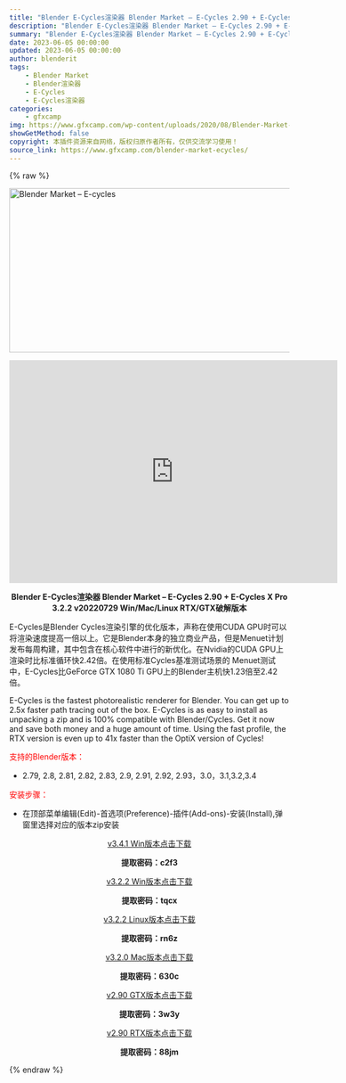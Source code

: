 ```yaml
---
title: "Blender E-Cycles渲染器 Blender Market – E-Cycles 2.90 + E-Cycles X Pro 3.4.1 v20221221 Win/Mac/Linux RTX/GTX 破解版本"
description: "Blender E-Cycles渲染器 Blender Market – E-Cycles 2.90 + E-Cycles X Pro 3.2.2 v20220729 Win/Mac/Linux RT..."
summary: "Blender E-Cycles渲染器 Blender Market – E-Cycles 2.90 + E-Cycles X Pro 3.2.2 v20220729 Win/Mac/Linux RT..."
date: 2023-06-05 00:00:00
updated: 2023-06-05 00:00:00
author: blenderit
tags: 
    - Blender Market
    - Blender渲染器
    - E-Cycles
    - E-Cycles渲染器
categories:
    - gfxcamp
img: https://www.gfxcamp.com/wp-content/uploads/2020/08/Blender-Market-–-E-cycles.jpg
showGetMethod: false
copyright: 本插件资源来自网络，版权归原作者所有，仅供交流学习使用！
source_link: https://www.gfxcamp.com/blender-market-ecycles/
---
```


{% raw %}
<div><p><img decoding="async" class="aligncenter size-full wp-image-88086" src="https://www.gfxcamp.com/wp-content/uploads/2020/08/Blender-Market-%E2%80%93-E-cycles.jpg" data-src="https://www.gfxcamp.com/wp-content/uploads/2020/08/Blender-Market-–-E-cycles.jpg" alt="Blender Market – E-cycles" width="590" height="295" data-srcset="https://www.gfxcamp.com/wp-content/uploads/2020/08/Blender-Market-–-E-cycles.jpg 590w, https://www.gfxcamp.com/wp-content/uploads/2020/08/Blender-Market-–-E-cycles-150x75.jpg 150w, https://www.gfxcamp.com/wp-content/uploads/2020/08/Blender-Market-–-E-cycles-160x80.jpg 160w, https://www.gfxcamp.com/wp-content/uploads/2020/08/Blender-Market-–-E-cycles-490x245.jpg 490w" data-sizes="(max-width: 590px) 100vw, 590px"></p><p style="text-align: center;"><iframe loading="lazy" src="https://player.youku.com/embed/XNDc5NTU5OTMzMg==" width="590" height="400" frameborder="0" allowfullscreen="allowfullscreen"></iframe></p><p style="text-align: center;"><strong>Blender E-Cycles渲染器 Blender Market – E-Cycles 2.90 + E-Cycles X Pro 3.2.2 v20220729 Win/Mac/Linux RTX/GTX破解版本</strong></p><p style="text-align: left;">E-Cycles是Blender Cycles渲染引擎的优化版本，声称在使用CUDA GPU时可以将渲染速度提高一倍以上。它是Blender本身的独立商业产品，但是Menuet计划发布每周构建，其中包含在核心软件中进行的新优化。在Nvidia的CUDA GPU上渲染时比标准循环快2.42倍。在使用标准Cycles基准测试场景的 Menuet测试中，E-Cycles比GeForce GTX 1080 Ti GPU上的Blender主机快1.23倍至2.42倍。</p><p style="text-align: left;">E-Cycles is the fastest photorealistic renderer for Blender. You can get up to 2.5x faster path tracing out of the box. E-Cycles is as easy to install as unpacking a zip and is 100% compatible with Blender/Cycles. Get it now and save both money and a huge amount of time. Using the fast profile, the RTX version is even up to 41x faster than the OptiX version of Cycles!</p><p style="text-align: left;"><span style="color: #ff0000;">支持的Blender版本：</span></p><ul>
<li style="text-align: left;">2.79, 2.8, 2.81, 2.82, 2.83, 2.9, 2.91, 2.92, 2.93，3.0，3.1,3.2,3.4</li>
</ul><p style="text-align: left;"><span style="color: #ff0000;">安装步骤：</span></p><ul>
<li>在顶部菜单编辑(Edit)-首选项(Preference)-插件(Add-ons)-安装(Install),弹窗里选择对应的版本zip安装</li>
</ul><p style="text-align: center;"><a class="maxbutton-3 maxbutton maxbutton-baidu" target="_blank" rel="noopener" href="https://pan.baidu.com/s/16pgMlBAaVMuMif-wvNCFvg?pwd=c2f3"><span class="mb-text">v3.4.1 Win版本点击下载</span></a></p><p style="text-align: center;"><strong>提取密码：c2f3</strong></p><p style="text-align: center;"><a class="maxbutton-3 maxbutton maxbutton-baidu" target="_blank" rel="noopener" href="https://pan.baidu.com/s/1aJihLCUOAXDMJQ54kvW3bQ?pwd=tqcx"><span class="mb-text">v3.2.2 Win版本点击下载</span></a></p><p style="text-align: center;"><strong>提取密码：tqcx</strong></p><p style="text-align: center;"><a class="maxbutton-3 maxbutton maxbutton-baidu" target="_blank" rel="noopener" href="https://pan.baidu.com/s/1_fsGTZmlMTYXr_Dl8TwMew?pwd=rn6z"><span class="mb-text">v3.2.2 Linux版本点击下载</span></a></p><p style="text-align: center;"><strong>提取密码：rn6z</strong></p><p style="text-align: center;"><a class="maxbutton-3 maxbutton maxbutton-baidu" target="_blank" rel="noopener" href="https://pan.baidu.com/s/1uSPx0syXhK1lmYGmx4KR2A?pwd=630c"><span class="mb-text">v3.2.0 Mac版本点击下载</span></a></p><p style="text-align: center;"><strong>提取密码：630c</strong></p><p style="text-align: center;"><a class="maxbutton-3 maxbutton maxbutton-baidu" target="_blank" rel="noopener" href="https://pan.baidu.com/s/13XUC9ulSZYlazVcbJ1XLyQ"><span class="mb-text">v2.90 GTX版本点击下载</span></a></p><p style="text-align: center;"><strong>提取密码：3w3y</strong></p><p style="text-align: center;"><a class="maxbutton-3 maxbutton maxbutton-baidu" target="_blank" rel="noopener" href="https://pan.baidu.com/s/10HlsECdB4Fx5bYbPwfrVmA"><span class="mb-text">v2.90 RTX版本点击下载</span></a></p><p style="text-align: center;"><strong>提取密码：88jm</strong></p></div>
<div style="display: none">gfxcamp</div>
{% endraw %}